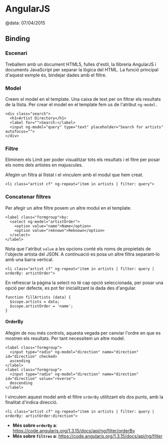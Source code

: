 
# AngularJS

@data: 07/04/2015

## Binding

### Escenari

Treballem amb un document HTML5, fulles d'estil, la llibreria AngularJS i
documents JavaScript per separar la lògica del HTML. La funció principal
d'aquest exmple és, bindejar dades amb el filtre.

### Model

Creem el model en el template. Una caixa de text per on filtrar els resultats de
la llista. Per crear el model en el template fem us de l'atribut `ng-model.`

```
<div class="search">
  <h1>Artist Directory</h1>
  <label for="">Search:</label>
  <input ng-model="query" type="text" placeholder="Search for artists" autofocus="">
</div>
```

### Filtre

Eliminem els Limit per poder visualitzar tots els resultats i el fitre per posar
els noms dels artistes en majuscules.

Afegim un filtra al llistat i el vinculem amb el modul que hem creat.

```
<li class="artist cf" ng-repeat="item in artists | filter: query">
```

### Concatenar filtres

Per afegir un altre filtre posem un altre modul en el template.

```
<label class="formgroup">by:
  <select ng-model="artistOrder">
    <option value="name">Name</option>
    <option value="reknown">Reknown</option>
  </select>
</label>
```

Nota que l'atribut `value` a les opcions conté els noms de propietats de
l'objecte artista del JSON. A continuació es posa un altre filtra separant-lo
amb una barra vertical.

```
<li class="artist cf" ng-repeat="item in artists | filter: query | orderBy: artistOrder">
```

En refrescar la pàgina la select no té cap opció seleccionada, per posar una
opció per defecte, es pot fer inicialitzant la dada des d'angular.

```
function fillArtists (data) {
  $scope.artists = data;
  $scope.artistOrder = 'name';
}
```

#### OrderBy

Afegim de nou més controls, aquesta vegada per canviar l'ordre en que es mostren
els resultats. Per tant necessitem un altre model.

```
<label class="formgroup">
  <input type="radio" ng-model="direction" name="direction" id="direction" checked>
  ascending
</label>
<label class="formgroup">
  <input type="radio" ng-model="direction" name="direction" id="direction" value="reverse">
  descending
</label>
```

I vinculem aquest model amb el filtre `orderBy` utilitzant els dos punts, amb la
finalitat d'indica direcció.

```
<li class="artist cf" ng-repeat="item in artists | filter: query | orderBy: artistOrder:direction">
```

- **Més sobre `orderBy` a**: https://code.angularjs.org/1.3.15/docs/api/ng/filter/orderBy
- **Més sobre `filtres` a**: https://code.angularjs.org/1.3.15/docs/api/ng/filter
